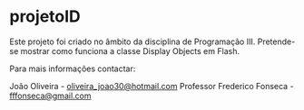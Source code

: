projetoID
=========
Este projeto foi criado no âmbito da disciplina de Programação III. Pretende-se mostrar como funciona a classe Display 
Objects em Flash.

Para mais informações contactar:

João Oliveira - oliveira_joao30@hotmail.com
Professor Frederico Fonseca - fffonseca@gmail.com
